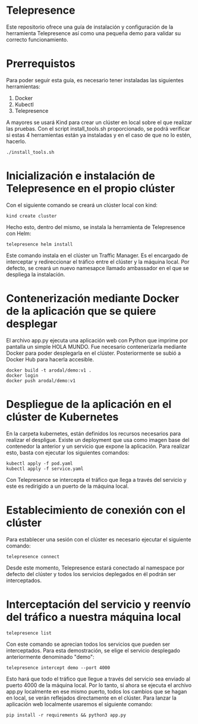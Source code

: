 # Telepresence
Este repositorio ofrece una guía de instalación y configuración de la herramienta Telepresence así como una pequeña demo para validar su correcto funcionamiento.

# Prerrequistos
Para poder seguir esta guía, es necesario tener instaladas las siguientes herramientas:
1. Docker
2. Kubectl
3. Telepresence

A mayores se usará Kind para crear un clúster en local sobre el que realizar las pruebas. Con el script install_tools.sh proporcionado, se podrá verificar si estas 4 herramientas están ya instaladas y en el caso de que no lo estén, hacerlo.
```
./install_tools.sh
```

# Inicialización e instalación de Telepresence en el propio clúster 
Con el siguiente comando se creará un clúster local con kind:
```
kind create cluster
```
Hecho esto, dentro del mismo, se instala la herramienta de Telepresence con Helm:
```
telepresence helm install
```
Este comando instala en el clúster un Traffic Manager. Es el encargado de interceptar y redireccionar el tráfico entre el clúster y la máquina local. Por defecto, se creará un nuevo namesapce llamado ambassador en el que se despliega la instalación.

# Contenerización mediante Docker de la aplicación que se quiere desplegar
El archivo app.py ejecuta una aplicación web con Python que imprime por pantalla un simple HOLA MUNDO. Fue necesario contenerizarla mediante Docker para poder desplegarla en el clúster. Posteriormente se subió a Docker Hub para hacerla accesible.
```
docker build -t arodal/demo:v1 .
docker login
docker push arodal/demo:v1
```
# Despliegue de la aplicación en el clúster de Kubernetes
En la carpeta kubernetes, están definidos los recursos necesarios para realizar el despligue. Existe un deployment que usa como imagen base del contenedor la anterior y un servicio que expone la aplicación. Para realizar esto, basta con ejecutar los siguientes comandos:
```
kubectl apply -f pod.yaml
kubectl apply -f service.yaml
```
Con Telepresence se intercepta el tráfico que llega a través del servicio y este es redirigido a un puerto de la máquina local.

# Establecimiento de conexión con el clúster
Para establecer una sesión con el clúster es necesario ejecutar el siguiente comando:
```
telepresence connect
```
Desde este momento, Telepresence estará conectado al namespace por defecto del clúster y todos los servicios deplegados en él podrán ser interceptados.

# Interceptación del servicio y reenvío del tráfico a nuestra máquina local
```
telepresence list
```
Con este comando se aprecian todos los servicios que pueden ser interceptados. Para esta demostración, se elige el servicio desplegado anteriormente denominado "demo":
```
telepresence intercept demo --port 4000
```
Esto hará que todo el tráfico que llegue a través del servicio sea enviado al puerto 4000 de la máquina local. Por lo tanto, si ahora se ejecuta el archivo app.py localmente en ese mismo puerto, todos los cambios que se hagan en local, se verán reflejados directamente en el clúster. Para lanzar la aplicación web localmente usaremos el siguiente comando:
```
pip install -r requirements && python3 app.py
```
